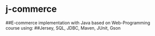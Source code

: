 # j-commerce
##E-commerce implementation with Java based on Web-Programming course using:
##Jersey, SQL, JDBC, Maven, JUnit, Gson
